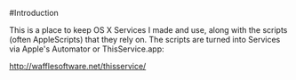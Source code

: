 #Introduction

This is a place to keep OS X Services I made and use, along with the scripts (often AppleScripts) that they rely on. The scripts are turned into Services via Apple's Automator or ThisService.app:

http://wafflesoftware.net/thisservice/